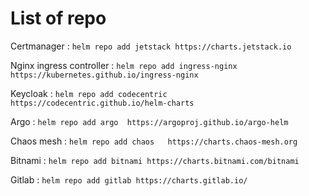 # List of repo

Certmanager : `helm repo add jetstack https://charts.jetstack.io`

Nginx ingress controller : `helm repo add ingress-nginx https://kubernetes.github.io/ingress-nginx`

Keycloak : `helm repo add codecentric	https://codecentric.github.io/helm-charts`

Argo : `helm repo add argo	https://argoproj.github.io/argo-helm `

Chaos mesh : `helm repo add chaos	https://charts.chaos-mesh.org`

Bitnami : `helm repo add bitnami https://charts.bitnami.com/bitnami`

Gitlab : `helm repo add gitlab https://charts.gitlab.io/`